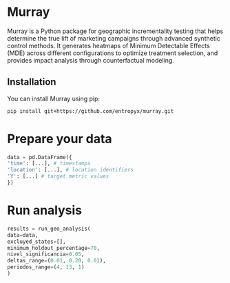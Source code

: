 # Murray

Murray is a Python package for geographic incrementality testing that helps determine the true lift of marketing campaigns through advanced synthetic control methods. It generates heatmaps of Minimum Detectable Effects (MDE) across different configurations to optimize treatment selection, and provides impact analysis through counterfactual modeling.

## Installation

You can install Murray using pip:

```bash
pip install git+https://github.com/entropyx/murray.git
```

# Prepare your data
```python
data = pd.DataFrame({
'time': [...], # timestamps
'location': [...], # location identifiers
'Y': [...] # target metric values
})
```

# Run analysis
```python
results = run_geo_analysis(
data=data,
excluyed_states=[],
minimum_holdout_percentage=70,
nivel_significancia=0.05,
deltas_range=(0.01, 0.20, 0.01),
periodos_range=(4, 13, 1)
)
```
